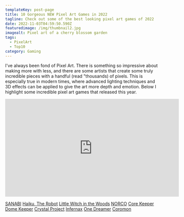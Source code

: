 ```yaml
---
templateKey: post-page
title: 10 Gorgeous NEW Pixel Art Games in 2022
tagline: Check out some of the best looking pixel art games of 2022
date: 2022-11-03T04:59:50.590Z
featuredimage: /img/thumbnail2.jpg
imagealt: Pixel art of a cherry blossom garden
tags:
  - PixelArt
  - Top10
category: Gaming
---
```

I﻿'ve always been fond of Pixel Art. There is something so impressive about making more with less, and there are some artists that create some truly incredible pieces with a handful (read "thousands) of pixels. T﻿his is especially true in modern times, where advanced lighting techniques and 3D effects can be applied to give the art more depth and emotion. Below I highlight some incredible pixel art games that released this year.

<iframe width="560" height="315" src="https://www.youtube.com/embed/pe4FlwK4uWc" title="YouTube video player" frameborder="0" allow="accelerometer; autoplay; clipboard-write; encrypted-media; gyroscope; picture-in-picture" allowfullscreen></iframe>

[SANABI](https://www.youtube.com/redirect?event=video_description&redir_token=QUFFLUhqbHp0bW5hbnRaR2dKNlA5Mi05SkhFX01pbm5tUXxBQ3Jtc0tsYW4taFA2WnlsR0RvLVRqci1TZ0NuU0h5NkU0U1ZCQ1M5X2l6N0RrM0NPQmtYbXp4ZG10M05ZR05neHdpWldrX2RyNFRfWmlTWW8yWlVkRERuWnM5eDNSeFhkbnd0S3lEeWdSRDZaNlQ4dld3WTFDYw&q=https%3A%2F%2Fstore.steampowered.com%2Fapp%2F1562700%2FSANABI%2F&v=pe4FlwK4uWc)
[Haiku, The Robot](https://www.youtube.com/redirect?event=video_description&redir_token=QUFFLUhqbURvVENvME9zQlhLUXJLUVBqYnFRd0JSQV80Z3xBQ3Jtc0tseTJtQ3lFR2owOW9ieWozT2pwLXJDQkJxalZZRVlYYTBSU2J6VE1SRng5YTVUNEZmRHc4UjRYTW1RU3NHRFBGRVNsaHpoVWdqaWE4anZYd2ZLZzJRY2xjelVPR3hpb1ZnY3VIUVpocWtKektGcGtoTQ&q=https%3A%2F%2Fstore.steampowered.com%2Fapp%2F1231880%2FHaiku_the_Robot%2F&v=pe4FlwK4uWc)
[Little Witch in the Woods](https://www.youtube.com/redirect?event=video_description&redir_token=QUFFLUhqbl9XZDlYWHFjRk91eWdTRmdWT2c3Q19QeWV1UXxBQ3Jtc0ttRERFSkFjdF9La2Jfd0VxbVVvQXIzR0w1Z2RXS041LThtcy1iQkVoS2M4ZWgzclFGODV6RWNmanVUa3ZiT1U4eWZ1THQtR083YlJ0S0d6cjV3dVk3bUxfNXI5T2lxa3IwVS1iR1Y0U09GeGVHTHlVYw&q=https%3A%2F%2Fstore.steampowered.com%2Fapp%2F1594940%2FLittle_Witch_in_the_Woods&v=pe4FlwK4uW)
[NORCO](https://www.youtube.com/redirect?event=video_description&redir_token=QUFFLUhqbk8zUS1WaDhKMFZhLUZVWlpnRnJaaC1KQVMyQXxBQ3Jtc0ttanB1elphb004WnVSb3BjM3Rub2Y5R2dsRFdGUlU3VXA5RXlaUjlzcC1aZVlSZ0Fsa0Y2c29tSXNMX0trTF9OQjdaSnJwTnZycHA5SmFPSy0yTHJZWDdmS2FobVZldGFPS1I4Sl9qdDllVERtRmRrOA&q=https%3A%2F%2Fstore.steampowered.com%2Fapp%2F1221250%2FNORCO&v=pe4FlwK4uWc)
[Core Keeper](https://www.youtube.com/redirect?event=video_description&redir_token=QUFFLUhqbmttRE9hXy1jeHRCRExRMjYwRmh4TWtsOV9rUXxBQ3Jtc0tsTkd5X2VBdmQ4RFVDa2FGLWFZWkx5MjhZUllDbDBObTZ5NmNTUjhXVE5nb2k4cE5PeVB5Zl82WlFUc1VQVE5qclpjd0ZKQzRvRGNJbkptS2Vyb0d3eHJ0WmVSWlZ0dGYtbnZDdEVaWW9SYXdISzBkWQ&q=https%3A%2F%2Fstore.steampowered.com%2Fapp%2F1621690%2FCore_Keeper%2F&v=pe4FlwK4uWc)
[Dome Keeper](https://www.youtube.com/redirect?event=video_description&redir_token=QUFFLUhqazE4ZE1FSFF5MlZHYUU1X01meE9zT0xzUEpiUXxBQ3Jtc0tuNkJPZWZYYnpXR3NaZGJ5YVZxemp5X0FXQy1FYVdULUJFd0ZyOWEzR3l0bEV4ejVIaWJ2eU94N0lxWEhXUElZa0RmTXBGMDRHSndmb21kYW1vbGl4Y2tKRldsNDYwWHdfbnozbmJDQkt1Qm5ZTmNURQ&q=https%3A%2F%2Fstore.steampowered.com%2Fapp%2F1637320%2FDome_Keeper%2F&v=pe4FlwK4uWc)
[Crystal Project](https://www.youtube.com/redirect?event=video_description&redir_token=QUFFLUhqa2E1NTY2N3BsOXZRN3RlT2ZkcnhzV21KYjNFQXxBQ3Jtc0trc3ZxMFhCSm1JVUZQYWI1cGI2d2xoMG11SlBxNEdnY3d5eFlhNklBdVJ4U19jazJGYTJFWXZJSE1EUjV1NXZOY1p4RlZqNzQ1VVJPRjROUndXOFdTX3FERkdfajdRci12c3JsVDV2Q0J5TVVkYmlFOA&q=https%3A%2F%2Fstore.steampowered.com%2Fapp%2F1637730%2FCrystal_Project%2F&v=pe4FlwK4uWc)
[Infernax](https://www.youtube.com/redirect?event=video_description&redir_token=QUFFLUhqa2FfNGlZNEdtbmVEa2E0b1NYZXhvMUExY2F5UXxBQ3Jtc0tsWVlKWE1FS1FwLU5QaTFhX0JsMUVYazRGd09WOEpLY3g0Mm9KT0dVeUxybllia0RreDBhdkRfYzhUSzcyV3VqdDBBcGVfVnV2d0RSZ3ViX0xYLWJIb1lHRkh5MVdzZm9WamV5M2ZhMURMdU9NeFd3cw&q=https%3A%2F%2Fstore.steampowered.com%2Fapp%2F374190%2FInfernax%2F&v=pe4FlwK4uWc)
[One Dreamer](https://www.youtube.com/redirect?event=video_description&redir_token=QUFFLUhqa2stZW1TRFNzM25pLXBxcEdITFZaR2ZGb1ZNd3xBQ3Jtc0ttYVZkYnB0RzRNREpIVnJqbkIyTXUzV0Y5bjNqNmltWXcwN3NibjVaY2lhM2xQTWphNjJZNzgtQTVaeXc4ekRjd1dOS2hzaUloYWxDVlRkandKb0I0dE9pSkJ5VWxsSWVXRWZBY1dfZzZVdFBDTzhSMA&q=https%3A%2F%2Fstore.steampowered.com%2Fapp%2F1156380%2FOne_Dreamer%2F&v=pe4FlwK4uWc)
[Coromon](https://www.youtube.com/redirect?event=video_description&redir_token=QUFFLUhqbHZ6clJKVFI1Sy1Ec3NKQklPcnIxd2lLMnR0UXxBQ3Jtc0ttTWpQRUd5bnNtV3hWeW9HV1hLRGVqeWdkeWJCTUtHdzIwcVV3SzNmRFJOTWdwRFlpNTRhUUtWNXhLSUo1NUpVd0RYZkZSQlB2QVZneG9WaDhwWUxNQ1F5dElXMnBPXzN0ZVcza09EVzFsUDVtdnRDaw&q=https%3A%2F%2Fstore.steampowered.com%2Fapp%2F1218210%2FCoromon%2F&v=pe4FlwK4uWc)